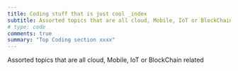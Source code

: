 ```yaml
---
title: Coding stuff that is just cool _index
subtitle: Assorted topics that are all cloud, Mobile, IoT or BlockChain related
# type: code
comments: true
summary: "Top Coding section xxxx"
---
```

Assorted topics that are all cloud, Mobile, IoT or BlockChain related



